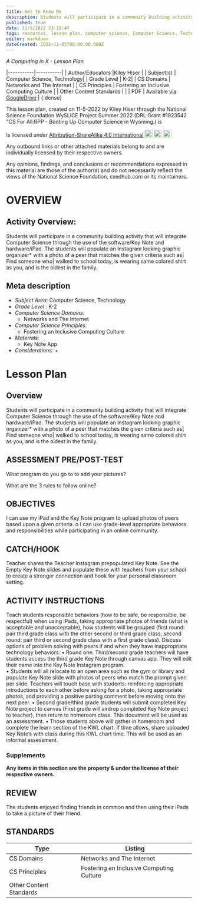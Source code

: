 ```yaml
---
title: Get to Know Me
description: Students will participate in a community building activity that will integrate Computer Science through the use of the software/Key Note and hardware/iPad.  The students will populate an Instagram looking graphic organizer* with a photo of a peer that matches the given criteria such as| Find someone who| walked to school today, is wearing same colored shirt as you, and is the oldest in the family.
published: true
date: 11/5/2022 23:19:47
tags: resources, lesson plan, computer science, Computer Science, Technology 
editor: markdown
dateCreated: 2022-11-05T00:00:00.000Z
---
```

*A Computing in X - Lesson Plan*

|-----------|-----------|
| Author/Educators |Kiley Hiser |
| Subject(s) | Computer Science, Technology|
| Grade Level | K-2|
| CS Domains | Networks and The Internet |
| CS Principles | Fostering an Inclusive Computing Culture |
| Other Content Standards |  | 
| PDF | Available [via GoogleDrive](https://drive.google.com/open?id=1vz3Myc5A1GC2mJ-6inVWUOgyiD9mkGpE) |
{.dense}






This lesson plan, created on 11-5-2022 by Kiley Hiser through the National Science Foundation WySLICE Project Summer 2022 (DRL Grant #1923542 "CS For All:RPP - Booting Up Computer Science in Wyoming.) is  <p xmlns:cc="http://creativecommons.org/ns#" >  is licensed under <a href="http://creativecommons.org/licenses/by-sa/4.0/?ref=chooser-v1" target="_blank" rel="license noopener noreferrer" style="display:inline-block;">Attribution-ShareAlike 4.0 International<img style="height:22px!important;margin-left:3px;vertical-align:text-bottom;" src="https://mirrors.creativecommons.org/presskit/icons/cc.svg?ref=chooser-v1"><img style="height:22px!important;margin-left:3px;vertical-align:text-bottom;" src="https://mirrors.creativecommons.org/presskit/icons/by.svg?ref=chooser-v1"><img style="height:22px!important;margin-left:3px;vertical-align:text-bottom;" src="https://mirrors.creativecommons.org/presskit/icons/sa.svg?ref=chooser-v1"></a></p>


Any outbound links or other attached materials belong to and are individually licensed by their respective owners. 


Any opinions, findings, and conclusions or recommendations expressed in this material are those of the author(s) and do not necessarily reflect the views of the National Science Foundation, cxedhub.com or its maintainers.


# OVERVIEW
## Activity Overview:  
Students will participate in a community building activity that will integrate Computer Science through the use of the software/Key Note and hardware/iPad.  The students will populate an Instagram looking graphic organizer* with a photo of a peer that matches the given criteria such as| Find someone who| walked to school today, is wearing same colored shirt as you, and is the oldest in the family.
## Meta description
+ *Subject Area:* Computer Science, Technology 
+ *Grade Level :* K-2 
+ *Computer Science Domains:*
   + Networks and The Internet
+ *Computer Science Principles:*
   + Fostering an Inclusive Computing Culture
+ *Materials:* 
   + Key Note App
+ *Considerations:*
   + 


# Lesson Plan
## Overview
Students will participate in a community building activity that will integrate Computer Science through the use of the software/Key Note and hardware/iPad.  The students will populate an Instagram looking graphic organizer* with a photo of a peer that matches the given criteria such as| Find someone who| walked to school today, is wearing same colored shirt as you, and is the oldest in the family.
## ASSESSMENT PRE/POST-TEST
What program do you go to to add your pictures?


What are the 3 rules to follow online?
## OBJECTIVES
I can use my iPad and the Key Note program to upload photos of peers based upon a given criteria.
o I can use grade-level appropriate behaviors and responsibilities while participating in an online community.


## CATCH/HOOK
Teacher shares the Teacher Instagram prepopulated Key Note.  See the Empty Key Note slides and populate these with teachers from your school to create a stronger connection and hook for your personal classroom setting.


## ACTIVITY INSTRUCTIONS
Teach students responsible behaviors (how to be safe, be responsible, be respectful) when using iPads, taking appropriate photos of friends (what is acceptable and unacceptable), how students will be grouped (first round: pair third grade class with the other second or third grade class, second round: pair third or second grade class with a first grade class).  Discuss options of  problem solving with peers if and when they have inappropriate technology behaviors.
• Round one: Third/second grade teachers will have students access the third grade Key Note through canvas app.  They will edit their name into the Key Note Instagram program.  
• Students will all relocate to an open area such as the gym or library and populate Key Note slide with photos of peers who match the prompt given per slide.  Teachers will touch base with students: reinforcing appropriate introductions to each other before asking for a photo, taking appropriate photos, and providing a positive parting comment before moving onto the next peer.
• Second grade/third grade students will submit completed Key Note project to canvas (First grade will airdrop completed Key Note project to teacher), then return to homeroom class.  This document will be used as an assessment.
• Those students above will gather in homeroom and complete the learn section of the KWL chart. If time allows, share uploaded Key Note’s with class during this KWL chart time. This will be used as an informal assessment.


### Supplements
**Any items in this section are the property & under the license of their respective owners.**






## REVIEW
The students enjoyed finding friends in common and then using their iPads to take a picture of their friend.
## STANDARDS        
| Type | Listing | 
|-----------|-----------|
| CS Domains  | Networks and The Internet|
| CS Principles   | Fostering an Inclusive Computing Culture|
| Other Content Standards |   |